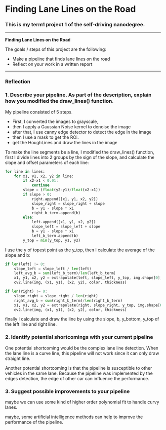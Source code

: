 # **Finding Lane Lines on the Road**

### This is my term1 project 1 of the self-driving nanodegree.

---

**Finding Lane Lines on the Road**

The goals / steps of this project are the following:
* Make a pipeline that finds lane lines on the road
* Reflect on your work in a written report


[//]: # (Image References)

[image1]: ./examples/grayscale.jpg "Grayscale"

---

### Reflection

### 1. Describe your pipeline. As part of the description, explain how you modified the draw_lines() function.

My pipeline consisted of 5 steps.

* First, I converted the images to grayscale,
* then I apply a Gaussian Noise kernel to denoise the image
* after that, I use canny edge detector to detect the edge in the image
* then I use a mask to get the ROI.
* get the HoughLines and draw the lines in the image

To make the line segments be a line, I modified the draw_lines() function, first I  divide lines into 2 groups by the sign of the slope, and calculate the slope and offset parameters of each line:

```python
for line in lines:
    for x1, y1, x2, y2 in line:
        if x2-x1 < 0.01:
            continue
        slope = (float(y2-y1)/float(x2-x1))
        if slope > 0:
            right.append([x1, y1, x2, y2])
            slope_right = slope_right + slope
            b = y1 - slope * x1
            right_b_term.append(b)
        else:
            left.append([x1, y1, x2, y2])
            slope_left = slope_left + slope
            b = y1 - slope * x1
            left_b_term.append(b)
        y_top = min(y_top, y1, y2)
```

I use the y of topest point as the y_top, then I calculate the average of the slope and b:

```python
if len(left) != 0:
    slope_left = slope_left / len(left)
    left_avg_b = sum(left_b_term)/len(left_b_term)
    x1, y1, x2, y2 = extrapolate(left, slope_left, y_top, img.shape[0], left_avg_b)
    cv2.line(img, (x1, y1), (x2, y2), color, thickness)

if len(right) != 0:
    slope_right = slope_right / len(right)
    right_avg_b = sum(right_b_term)/len(right_b_term)
    x1, y1, x2, y2 = extrapolate(right, slope_right, y_top, img.shape[0], right_avg_b)
    cv2.line(img, (x1, y1), (x2, y2), color, thickness)
```

finally I calculate and draw the line by using the slope, b, y_bottom, y_top of the left line and right line.


### 2. Identify potential shortcomings with your current pipeline


One potential shortcoming would be the complex lane line detection. When the lane line is a curve line, this pipeline will not work since it can only draw straight line.

Another potential shortcoming is that the pipeline is susceptible to other vehicles in the same lane. Because the pipeline was implemented by the edges detection, the edge of other car can influence the performance.


### 3. Suggest possible improvements to your pipeline
maybe we can use some kind of higher order polynomial fit to handle curvy lanes.

maybe, some artificial intelligence methods can help to improve the performance of the pipeline.
